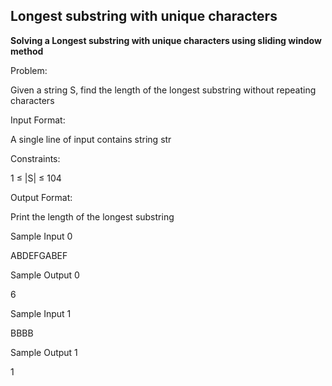 ## **Longest substring with unique characters**

**Solving a Longest substring with unique characters using sliding window method**

Problem:

Given a string S, find the length of the longest substring without repeating characters

Input Format:

A single line of input contains string str

Constraints:

1 ≤ |S| ≤ 104

Output Format:

Print the length of the longest substring

Sample Input 0

ABDEFGABEF

Sample Output 0

6

Sample Input 1

BBBB

Sample Output 1

1
